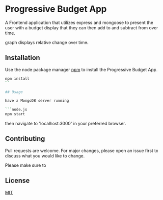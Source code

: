 # Progressive Budget App

A Frontend application that utilizes express and mongoose to present the user with a budget display that they can then add to and subtract from over time. 

graph displays relative change over time.

## Installation

Use the node package manager [npm](https://nodejs.org/en/) to install the Progressive Budget App.

```bash
npm install
``

## Usage

have a MongoDB server running

```node.js
npm start
```

then navigate to 'localhost:3000' in your preferred browser.

## Contributing
Pull requests are welcome. For major changes, please open an issue first to discuss what you would like to change.

Please make sure to

## License
[MIT](https://choosealicense.com/licenses/mit/)
